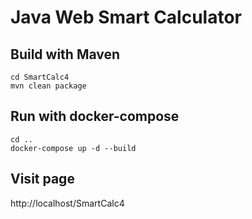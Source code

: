 # Java Web Smart Calculator 

## Build with Maven
```
cd SmartCalc4
mvn clean package
```

## Run with docker-compose
```
cd ..
docker-compose up -d --build
```


## Visit page 
http://localhost/SmartCalc4